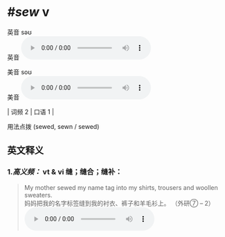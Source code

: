 # ***\#sew*** v
英音 səʊ  
英音
<audio src="./media/sew-B.aac" controls="controls"></audio>

美音 soʊ  
美音
<audio src="./media/sew.aac" controls="controls"></audio>



| 词频 2 | 口语 1 |  

用法点拨  (sewed, sewn / sewed)

英文释义
---
### 1.*高义频：* **vt & vi 缝；缝合；缝补：**  

 > My mother sewed my name tag into my shirts, trousers and woollen sweaters.  
 > 妈妈把我的名字标签缝到我的衬衣、裤子和羊毛衫上。  （外研⑦ – 2）  
<audio src="./media/sew-1.aac" controls="controls"></audio>


